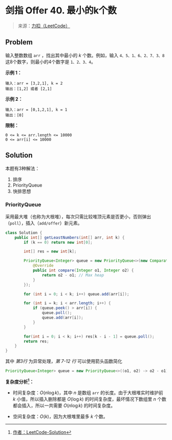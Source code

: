 # 剑指 Offer 40. 最小的k个数

> 来源：[力扣（LeetCode）](https://leetcode-cn.com/problems/zui-xiao-de-kge-shu-lcof)

## Problem

输入整数数组 `arr` ，找出其中最小的 $k$ 个数。例如，输入 `4、5、1、6、2、7、3、8` 这8个数字，则最小的4个数字是 `1、2、3、4`。

**示例 1：**

```
输入：arr = [3,2,1], k = 2
输出：[1,2] 或者 [2,1]
```

**示例 2：**

```
输入：arr = [0,1,2,1], k = 1
输出：[0]
```

**限制：**

```
0 <= k <= arr.length <= 10000
0 <= arr[i] <= 10000
```

## Solution

本题有3种解法：

1. 排序
2. PriorityQueue
3. 快排思想

### PriorityQueue

采用最大堆（也称为大根堆），每次只需比较堆顶元素是否更小，否则弹出（`poll`），插入（`add/offer`）新元素。

```java {3,7-12}
class Solution {
    public int[] getLeastNumbers(int[] arr, int k) {
        if (k == 0) return new int[0];

        int[] res = new int[k];

        PriorityQueue<Integer> queue = new PriorityQueue<>(new Comparator<Integer>() {
            @Override
            public int compare(Integer o1, Integer o2) {
                return o2 - o1; // Max heap
            }
        });

        for (int i = 0; i < k; i++) queue.add(arr[i]);

        for (int i = k; i < arr.length; i++) {
            if (queue.peek() > arr[i]) {
                queue.poll();
                queue.add(arr[i]);
            }
        }

        for(int i = 0; i < k; i++) res[k - i - 1] = queue.poll(); 
        return res;
    }
}
```

其中 *第3行* 为异常处理，*第 7-12 行* 可以使用箭头函数简化

```java
PriorityQueue<Integer> queue = new PriorityQueue<>((o1, o2) -> o2 - o1);
```

**复杂度分析[^heap]：**

- 时间复杂度：$O(n \log k)$，其中 $n$ 是数组 `arr` 的长度。由于大根堆实时维护前 $k$ 小值，所以插入删除都是 $O(\log k)$ 的时间复杂度，最坏情况下数组里 $n$ 个数都会插入，所以一共需要 $O(n \log k)$ 的时间复杂度。

- 空间复杂度：$O(k)$，因为大根堆里最多 $k$ 个数。

[^heap]: [作者：LeetCode-Solution](https://leetcode-cn.com/problems/zui-xiao-de-kge-shu-lcof/solution/zui-xiao-de-kge-shu-by-leetcode-solution/)